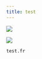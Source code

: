 ```yaml
---
title: test
---
```

![](/images/29091002_1803870683250476_4045432809953689600_n.jpg)

![](/docs/.vuepress/dist/29095939_171307583519599_8810175193474400256_n.jpg)

```
test.fr
```
